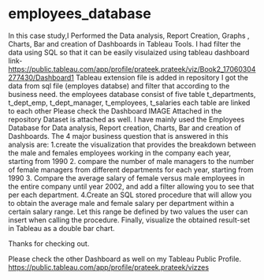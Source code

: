 # employees_database
In this case study,I Performed the Data analysis, Report Creation, Graphs , Charts, Bar and creation of Dashboards in Tableau Tools.
I had filter the data using SQL so that it can be easily visulaized using tableau
dashboard link- https://public.tableau.com/app/profile/prateek.prateek/viz/Book2_17060304277430/Dashboard1
Tableau extension file is added in repository
I got the data from sql file (employes databse) and filter that according to the business need.
the employees database consist of five table t_departments, t_dept_emp, t_dept_manager, t_employees, t_salaries
each table are linked to each other
Please check the Dashboard IMAGE Attached in the repository Dataset is attached as well.
I have mainly used the Employees Database for Data analysis, Report creation, Charts, Bar and creation of Dashboards.
The 4 major business question that is answered in this analysis are: 
1.create the visualization that provides the breakdown between the male and females employees
working in the company each year, starting from 1990
2. compare the number of male managers to the number of female managers from different departments
for each year, starting from 1990
3. Compare the average salary of female versus male employees in the entire company until 
 year 2002, and add a filter allowing you to see that per each department.
4.Create an SQL stored procedure that will allow you to obtain the average male and 
female salary per department within a certain salary range. Let this range be defined by 
two values the user can insert when calling the procedure.
Finally, visualize the obtained result-set in Tableau as a double bar chart.

Thanks for checking out.

Please check the other Dashboard as well on my Tableau Public Profile.
https://public.tableau.com/app/profile/prateek.prateek/vizzes
